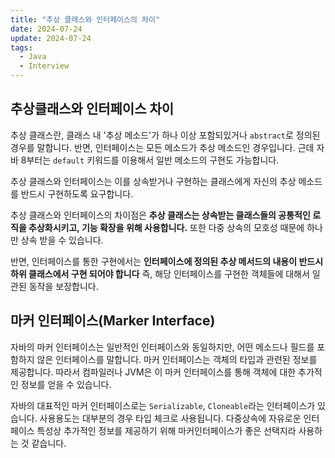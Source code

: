 ```yaml
---
title: "추상 클래스와 인터페이스의 차이"
date: 2024-07-24
update: 2024-07-24
tags:
  - Java
  - Interview
---
```

## 추상클래스와 인터페이스 차이

추상 클래스란, 클래스 내 '추상 메소드'가 하나 이상 포함되있거나 `abstract`로 정의된 경우를 말합니다.
반면, 인터페이스는 모든 메소드가 추상 메소드인 경우입니다. 근데 자바 8부터는 `default` 키워드를 이용해서 일반 메소드의 구현도 가능합니다.

추상 클래스와 인터페이스는 이를 상속받거나 구현하는 클래스에게 자신의 추상 메소드를 반드시 구현하도록 요구합니다.

추상 클래스와 인터페이스의 차이점은
 **추상 클래스는 상속받는 클래스들의 공통적인 로직을 추상화시키고, 기능 확장을 위해 사용합니다.** 또한 다중 상속의 모호성 때문에 하나만 상속 받을 수 있습니다.

반면, 인터페이스를 통한 구현에서는 **인터페이스에 정의된 추상 메서드의 내용이 반드시 하위 클래스에서 구현 되어야 합니다** 즉, 해당 인터페이스를 구현한 객체들에 대해서 일관된 동작을 보장합니다.

## 마커 인터페이스(Marker Interface)

자바의 마커 인터페이스는 일반적인 인터페이스와 동일하지만, 어떤 메소드나 필드를 포함하지 않은 인터페이스를 말합니다. 마커 인터페이스는 객체의 타입과 관련된 정보를 제공합니다. 
따라서 컴파일러나 JVM은 이 마커 인터페이스를 통해 객체에 대한 추가적인 정보를 얻을 수 있습니다. 

자바의 대표적인 마커 인터페이스로는 `Serializable`, `Cloneable`라는 인터페이스가 있습니다. 
사용용도는 대부분의 경우 타입 체크로 사용됩니다. 다중상속에 자유로운 인터페이스 특성상 추가적인 정보를 제공하기 위해 마커인터페이스가 좋은 선택지라 사용하는 것 같습니다. 





